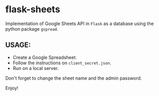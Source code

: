 # flask-sheets
Implementation of Google Sheets API in ``Flask`` as a database using the python package ``gspread``.

## USAGE:

* Create a Google Spreadsheet.
* Follow the instructions on ``client_secret.json``.
* Run on a local server.

Don't forget to change the sheet name and the admin password.


Enjoy!
